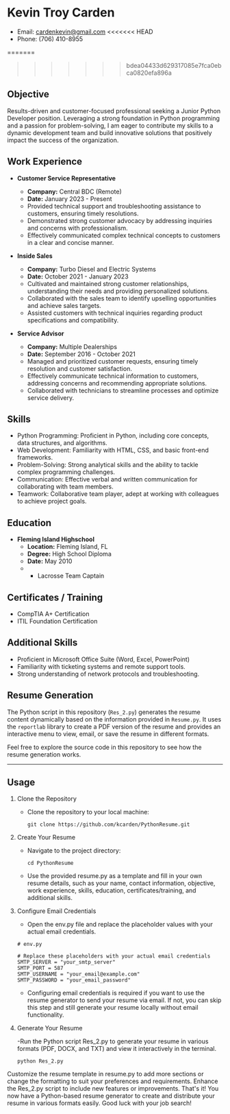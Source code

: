 # Kevin Troy Carden

- Email: cardenkevin@gmail.com
<<<<<<< HEAD
- Phone: (706) 410-8955

=======
  
>>>>>>> bdea04433d629317085e7fca0ebca0820efa896a
## Objective

Results-driven and customer-focused professional seeking a Junior Python Developer position. Leveraging a strong foundation in Python programming and a passion for problem-solving, I am eager to contribute my skills to a dynamic development team and build innovative solutions that positively impact the success of the organization.

## Work Experience

- **Customer Service Representative**
  - **Company:** Central BDC (Remote)
  - **Date:** January 2023 - Present
  - Provided technical support and troubleshooting assistance to customers, ensuring timely resolutions.
  - Demonstrated strong customer advocacy by addressing inquiries and concerns with professionalism.
  - Effectively communicated complex technical concepts to customers in a clear and concise manner.

- **Inside Sales**
  - **Company:** Turbo Diesel and Electric Systems
  - **Date:** October 2021 - January 2023
  - Cultivated and maintained strong customer relationships, understanding their needs and providing personalized solutions.
  - Collaborated with the sales team to identify upselling opportunities and achieve sales targets.
  - Assisted customers with technical inquiries regarding product specifications and compatibility.

- **Service Advisor**
  - **Company:** Multiple Dealerships
  - **Date:** September 2016 - October 2021
  - Managed and prioritized customer requests, ensuring timely resolution and customer satisfaction.
  - Effectively communicate technical information to customers, addressing concerns and recommending appropriate solutions.
  - Collaborated with technicians to streamline processes and optimize service delivery.

## Skills

- Python Programming: Proficient in Python, including core concepts, data structures, and algorithms.
- Web Development: Familiarity with HTML, CSS, and basic front-end frameworks.
- Problem-Solving: Strong analytical skills and the ability to tackle complex programming challenges.
- Communication: Effective verbal and written communication for collaborating with team members.
- Teamwork: Collaborative team player, adept at working with colleagues to achieve project goals.

## Education

- **Fleming Island Highschool**
  - **Location:** Fleming Island, FL
  - **Degree:** High School Diploma
  - **Date:** May 2010
  - - Lacrosse Team Captain

## Certificates / Training

- CompTIA A+ Certification
- ITIL Foundation Certification

## Additional Skills

- Proficient in Microsoft Office Suite (Word, Excel, PowerPoint)
- Familiarity with ticketing systems and remote support tools.
- Strong understanding of network protocols and troubleshooting.

## Resume Generation

The Python script in this repository (`Res_2.py`) generates the resume content dynamically based on the information provided in `Resume.py`. It uses the `reportlab` library to create a PDF version of the resume and provides an interactive menu to view, email, or save the resume in different formats.

Feel free to explore the source code in this repository to see how the resume generation works.

---

## Usage

1. Clone the Repository

    - Clone the repository to your local machine:

        ```git clone https://github.com/kcarden/PythonResume.git```

3. Create Your Resume

    - Navigate to the project directory:

        ```cd PythonResume```

    - Use the provided resume.py as a template and fill in your own resume details, such as your name, contact information, objective, work experience, skills, education, certificates/training, and additional skills.

4. Configure Email Credentials

    - Open the env.py file and replace the placeholder values with your actual email credentials.

    ```
    # env.py

    # Replace these placeholders with your actual email credentials
    SMTP_SERVER = "your_smtp_server"
    SMTP_PORT = 587
    SMTP_USERNAME = "your_email@example.com"
    SMTP_PASSWORD = "your_email_password"

    ```

    - Configuring email credentials is required if you want to use the resume generator to send your resume via email. If not, you can skip this step and still generate your resume locally without email functionality.

5. Generate Your Resume

    -Run the Python script Res_2.py to generate your resume in various formats (PDF, DOCX, and TXT) and view it interactively in the terminal.

    ```python Res_2.py```

Customize the resume template in resume.py to add more sections or change the formatting to suit your preferences and requirements.
Enhance the Res_2.py script to include new features or improvements.
That's it! You now have a Python-based resume generator to create and distribute your resume in various formats easily. Good luck with your job search!

